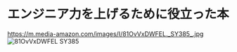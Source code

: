 # エンジニア力を上げるために役立った本
https://m.media-amazon.com/images/I/81OvVxDWFEL._SY385_.jpg
![81OvVxDWFEL _SY385_](https://github.com/user-attachments/assets/b06bc20b-4c7c-4390-a25f-6cf5815c3012)
